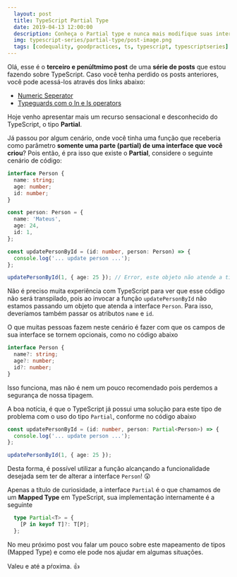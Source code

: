 ```yaml
---
  layout: post
  title: TypeScript Partial Type
  date: 2019-04-13 12:00:00
  description: Conheça o Partial type e nunca mais modifique suas interfaces de forma errônea para atender uma função
  img: typescript-series/partial-type/post-image.png
  tags: [codequality, goodpractices, ts, typescript, typescriptseries] 
---
```


Olá, esse é o **terceiro e penúltmimo post** de uma **série de posts** que estou fazendo sobre TypeScript.
Caso você tenha perdido os posts anteriores, você pode acessá-los através dos links abaixo:
  * [Numeric Seperator](/typescript-numeric-separator)  
  * [Typeguards com o In e Is operators](/typescript-typeguards-in-is/)


Hoje venho apresentar mais um recurso sensacional e desconhecido do TypeScript, o tipo **Partial**.

Já passou por algum cenário, onde você tinha uma função que receberia como parâmetro **somente uma parte (partial) de uma interface que você criou**? Pois então, é pra isso que existe o **Partial**, considere o seguinte cenário de código:


```typescript
interface Person {
  name: string;
  age: number;
  id: number;
}

const person: Person = {
  name: 'Mateus',
  age: 24,
  id: 1,
};

const updatePersonById = (id: number, person: Person) => {
  console.log('... update person ...');
};

updatePersonById(1, { age: 25 }); // Error, este objeto não atende a tipagem da interface Person
```

Não é preciso muita experiência com TypeScript para ver que esse código não será transpilado, pois ao invocar a função `updatePersonById` não estamos passando um objeto que atenda a interface `Person`. Para isso, deveríamos também passar os atributos `name` e `id`.

O que muitas pessoas fazem neste cenário é fazer com que os campos de sua interface se tornem opcionais, como no código abaixo

```typescript
interface Person {
  name?: string;
  age?: number;
  id?: number;
}
```

Isso funciona, mas não é nem um pouco recomendado pois perdemos a segurança de nossa tipagem.

A boa notícia, é que o TypeScript já possui uma solução para este tipo de problema com o uso do tipo `Partial`, conforme no código abaixo

```typescript
const updatePersonById = (id: number, person: Partial<Person>) => {
  console.log('... update person ...');
};

updatePersonById(1, { age: 25 });
```

Desta forma, é possível utilizar a função alcançando a funcionalidade desejada sem ter de alterar a interface `Person`! :astonished:

Apenas a título de curiosidade, a interface `Partial` é o que chamamos de um **Mapped Type** em TypeScript, sua implementação internamente é a seguinte

```typescript
  type Partial<T> = {
    [P in keyof T]?: T[P];
  };
```

No meu próximo post vou falar um pouco sobre este mapeamento de tipos (Mapped Type) e como ele pode nos ajudar em algumas situações.

Valeu e até a pŕoxima. :+1:
